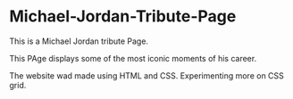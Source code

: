 # Michael-Jordan-Tribute-Page

This is a Michael Jordan tribute Page.

This PAge displays some of the most iconic moments of his career.

The website wad made using HTML and CSS. Experimenting more on CSS grid.

